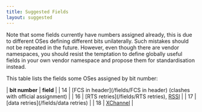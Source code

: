 ```yaml
---
title: Suggested Fields
layout: suggested
---
```

Note that some fields currently have numbers assigned already,
this is due to different OSes defining different bits unilaterally. Such
mistakes should not be repeated in the future. However, even though
there are vendor namespaces, you should resist the temptation to define
globally useful fields in your own vendor namespace and propose them for
standardisation instead.

This table lists the fields some OSes assigned by bit number:


| **bit number** | **field** |
| 14 | [FCS in header](/fields/FCS in header) (clashes with official assignment) |
| 16 | [RTS retries](/fields/RTS retries), [RSSI](/fields/RSSI) |
| 17 | [data retries](/fields/data retries) |
| 18 | [XChannel](/fields/XChannel) |
